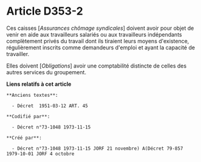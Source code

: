 # Article D353-2

Ces caisses [*Assurances chômage syndicales*] doivent avoir pour objet de venir en aide aux travailleurs salariés ou aux
travailleurs indépendants complètement privés du travail dont ils tiraient leurs moyens d'existence, régulièrement inscrits
comme demandeurs d'emploi et ayant la capacité de travailler.

Elles doivent [*Obligations*] avoir une comptabilité distincte de celles des autres services du groupement.

**Liens relatifs à cet article**

	**Anciens textes**:

	  - Décret  1951-03-12 ART. 45

	**Codifié par**:

	  - Décret n°73-1048 1973-11-15

	**Créé par**:

	  - Décret n°73-1048 1973-11-15 JORF 21 novembre) A(Décret 79-857 1979-10-01 JORF 4 octobre
